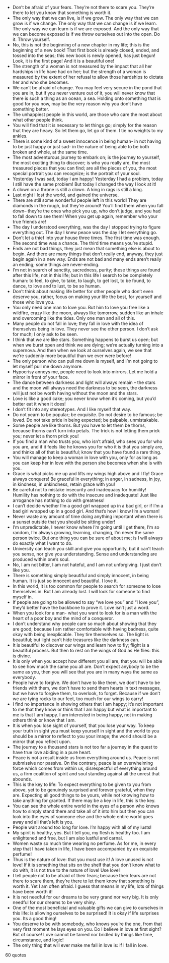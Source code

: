  - Don’t be afraid of your fears. They’re not there to scare you. They’re there to let you know that something is worth it.
 - The only way that we can live, is if we grow. The only way that we can grow is if we change. The only way that we can change is if we learn. The only way we can learn is if we are exposed. And the only way that we can become exposed is if we throw ourselves out into the open. Do it. Throw yourself.
 - No, this is not the beginning of a new chapter in my life; this is the beginning of a new book! That first book is already closed, ended, and tossed into the seas; this new book is newly opened, has just begun! Look, it is the first page! And it is a beautiful one!
 - The strength of a woman is not measured by the impact that all her hardships in life have had on her; but the strength of a woman is measured by the extent of her refusal to allow those hardships to dictate her and who she becomes.
 - We can’t be afraid of change. You may feel very secure in the pond that you are in, but if you never venture out of it, you will never know that there is such a thing as an ocean, a sea. Holding onto something that is good for you now, may be the very reason why you don’t have something better.
 - The unhappiest people in this world, are those who care the most about what other people think.
 - You will find that it is necessary to let things go; simply for the reason that they are heavy. So let them go, let go of them. I tie no weights to my ankles.
 - There is some kind of a sweet innocence in being human- in not having to be just happy or just sad- in the nature of being able to be both broken and whole, at the same time.
 - The most adventurous journey to embark on; is the journey to yourself, the most exciting thing to discover; is who you really are, the most treasured pieces that you can find; are all the pieces of you, the most special portrait you can recognize; is the portrait of your soul.
 - Yesterday I was sad, today I am happy! Yesterday I had a problem, today I still have the same problem! But today I changed the way I look at it!
 - A clown on a throne is still a clown. A king in rags is still a king.
 - Last night I lost the world, and gained the universe.
 - There are still some wonderful people left in this world! They are diamonds in the rough, but they’re around! You’ll find them when you fall down– they’re the ones who pick you up, who don’t judge, and you had to fall down to see them! When you get up again, remember who your true friends are!
 - The day I understood everything, was the day I stopped trying to figure everything out. The day I knew peace was the day I let everything go.
 - Don’t let a thief into your house three times. The first time was enough. The second time was a chance. The third time means you’re stupid.
 - Ends are not bad things, they just mean that something else is about to begin. And there are many things that don’t really end, anyway, they just begin again in a new way. Ends are not bad and many ends aren’t really an ending; some things are never-ending.
 - I’m not in search of sanctity, sacredness, purity; these things are found after this life, not in this life; but in this life I search to be completely human: to feel, to give, to take, to laugh, to get lost, to be found, to dance, to love and to lust, to be so human.
 - Don’t think about making life better for other people who don’t even deserve you, rather, focus on making your life the best, for yourself and those who love you.
 - You only need one man to love you. But him to love you free like a wildfire, crazy like the moon, always like tomorrow, sudden like an inhale and overcoming like the tides. Only one man and all of this.
 - Many people do not fall in love; they fall in love with the idea of themselves being in love. They never see the other person. I don’t ask for much; I only ask to be seen.
 - I think that we are like stars. Something happens to burst us open; but when we burst open and think we are dying; we’re actually turning into a supernova. And then when we look at ourselves again, we see that we’re suddenly more beautiful than we ever were before!
 - The only person who can pull me down is myself, and I’m not going to let myself pull me down anymore.
 - Hypocrisy annoys me, people need to look into mirrors. Let me hold a mirror in front of your face.
 - The dance between darkness and light will always remain – the stars and the moon will always need the darkness to be seen, the darkness will just not be worth having without the moon and the stars.
 - Love is like a good cake; you never know when it’s coming, but you’d better eat it when it does!
 - I don’t fit into any stereotypes. And I like myself that way.
 - Do not yearn to be popular; be exquisite. Do not desire to be famous; be loved. Do not take pride in being expected; be palpable, unmistakable.
 - Some people are like thorns. But you have to let them be thorns, because thorns can’t turn into petals. The trick is not letting them prick you; never let a thorn prick you!
 - If you find a man who trusts you, who isn’t afraid, who sees you for who you are, and if it feels like he knows you for who it is that you simply are, and thinks all of that is beautiful; know that you have found a rare thing.
 - You will manage to keep a woman in love with you, only for as long as you can keep her in love with the person she becomes when she is with you.
 - Grace is what picks me up and lifts my wings high above and I fly! Grace always conquers! Be graceful in everything; in anger, in sadness, in joy, in kindness, in unkindness, retain grace with you!
 - Be careful not to mistake insecurity and inadequacy for humility! Humility has nothing to do with the insecure and inadequate! Just like arrogance has nothing to do with greatness!
 - I can’t decide whether I’m a good girl wrapped up in a bad girl, or if I’m a bad girl wrapped up in a good girl. And that’s how I know I’m a woman!
 - Never waste any amount of time doing anything important when there is a sunset outside that you should be sitting under!
 - I’m unpredictable, I never know where I’m going until I get there, I’m so random, I’m always growing, learning, changing, I’m never the same person twice. But one thing you can be sure of about me; is I will always do exactly what I want to do.
 - University can teach you skill and give you opportunity, but it can’t teach you sense, nor give you understanding. Sense and understanding are produced within one’s soul.
 - No, I am not bitter, I am not hateful, and I am not unforgiving. I just don’t like you.
 - There is something simply beautiful and simply innocent, in being human. It is just so innocent and beautiful. I love it.
 - In this world, it is too common for people to search for someone to lose themselves in. But I am already lost. I will look for someone to find myself in.
 - If people are going to be allowed to say “we love you” and “I love you”, they’d better have the backbone to prove it. Love isn’t just a word.
 - When you look for a man- what you want to look for is a man with the heart of a poor boy and the mind of a conqueror.
 - I don’t understand why people care so much about showing that they are good; because I am rather comfortable with having badness, quite okay with being inexplicable. They tire themselves so. The light is beautiful; but light can’t hide treasures like the darkness can.
 - It is beautiful to discover our wings and learn how to fly; flight is a beautiful process. But then to rest on the wings of God as He flies: this is divine.
 - It is only when you accept how different you all are, that you will be able to see how much the same you all are. Don’t expect anybody to be the same as you, then you will see that you are in many ways the same as everybody.
 - People have to forgive. We don’t have to like them, we don’t have to be friends with them, we don’t have to send them hearts in text messages, but we have to forgive them, to overlook, to forget. Because if we don’t we are tying rocks to our feet, too much for our wings to carry!
 - I find no importance in showing others that I am happy; it’s not important to me that they know or think that I am happy but what is important to me is that I am happy. I am interested in being happy, not in making others think or know that I am.
 - It is when you lose sight of yourself, that you lose your way. To keep your truth in sight you must keep yourself in sight and the world to you should be a mirror to reflect to you your image; the world should be a mirror that you reflect upon.
 - The journey to a thousand stars is not too far a journey in the quest to have true love abiding in a pure heart.
 - Peace is not a result inside us from everything around us. Peace is not submissive nor passive. On the contrary, peace is an overwhelming force which comes from within us, disrespectful of everything around us, a firm coalition of spirit and soul standing against all the unrest that abounds.
 - This is the key to life: To expect everything to be given to you from above, yet to be genuinely surprised and forever grateful, when they are. Expecting all good things to be yours, while not knowing how to take anything for granted. If there may be a key in life, this is the key.
 - You can see the whole entire world in the eyes of a person who knows how to simply stand there and take all of it into him but then you can look into the eyes of someone else and the whole entire world goes away and all that’s left is you.
 - People wait around too long for love. I’m happy with all of my lusts!
 - My spirit is healthy, yes. But I tell you, my flesh is healthy too. I am enlightened and free, but I am also lustful and carnal.
 - Women waste so much time wearing no perfume. As for me, in every step that I have taken in life, I have been accompanied by an exquisite perfume!
 - Thus is the nature of love: that you must use it! A love unused is not love! If it is something that sits on the shelf that you don’t know what to do with, it is not true to the nature of love! Use love!
 - I tell people not to be afraid of their fears; because their fears are not there to scare them, they’re there to let them know that something is worth it. Yet I am often afraid. I guess that means in my life, lots of things have been worth it!
 - It is not needful for our dreams to be very grand nor very big. It is only needful for our dreams to be very shiny.
 - One of the most beneficial and valuable gifts we can give to ourselves in this life: is allowing ourselves to be surprised! It is okay if life surprises you. Its a good thing!
 - You deserve to be with somebody, who knows you’re the one, from that very first moment he lays eyes on you. Do I believe in love at first sight? But of course! Love cannot be tamed nor bridled by things like time, circumstance, and logic!
 - The only thing that will ever make me fall in love is: if I fall in love.

60 quotes